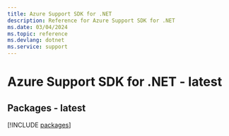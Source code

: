 ```yaml
---
title: Azure Support SDK for .NET
description: Reference for Azure Support SDK for .NET
ms.date: 03/04/2024
ms.topic: reference
ms.devlang: dotnet
ms.service: support
---
```

# Azure Support SDK for .NET - latest
## Packages - latest
[!INCLUDE [packages](support-index.md)]
